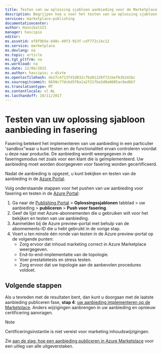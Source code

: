```yaml
---
title: Testen van uw oplossing sjabloon aanbieding voor de Marketplace | Microsoft Docs
description: Begrijpen hoe u voor het testen van uw oplossing sjabloon aanbieding voor Azure Marketplace.
services: marketplace-publishing
documentationcenter: 
author: HannibalSII
manager: hascipio
editor: 
ms.assetid: ef8f9b5e-b98c-49f3-913f-cdf772c14c12
ms.service: marketplace
ms.devlang: na
ms.topic: article
ms.tgt_pltfrm: na
ms.workload: na
ms.date: 12/04/2015
ms.author: hascipio; v-divte
ms.openlocfilehash: da1fc4713fd1d832c7ba91226f72cbef63b241bc
ms.sourcegitcommit: 6699c77dcbd5f8a1a2f21fba3d0a0005ac9ed6b7
ms.translationtype: MT
ms.contentlocale: nl-NL
ms.lasthandoff: 10/11/2017
---
```

# <a name="test-your-solution-template-offer-in-staging"></a>Testen van uw oplossing sjabloon aanbieding in fasering
Fasering betekent het implementeren van uw aanbieding in een particulier 'sandbox"waar u kunt testen en de functionaliteit ervan controleren voordat u deze naar productie. De aanbieding wordt weergegeven in de faseringsmodus net zoals voor een klant die is geïmplementeerd. Uw aanbieding moet worden doorgegeven voor fasering worden gecertificeerd.

Nadat de aanbieding is opgezet, u kunt bekijken en testen van de aanbieding in de [Azure Portal](https://portal.azure.com/).

Volg onderstaande stappen voor het pushen van uw aanbieding voor fasering en testen in de [Azure Portal](https://portal.azure.com/):

1. Ga naar de [Publishing Portal](https://publish.windowsazure.com) > **Oplossingssjablonen** tabblad > uw aanbieding > **publiceren** > **Push voor fasering**.
2. Geef de lijst met Azure-abonnementen die u gebruiken wilt voor het bekijken en testen van uw aanbieding.
3. Aanmelden bij de Azure preview-portal met behulp van de abonnements-ID die u hebt gebruikt in de vorige stap.
4. Voert u ten minste één ronde van testen in de Azure preview-portal op de volgende punten:
   * Zorg ervoor dat inhoud marketing correct in Azure Marketplace weergegeven.
   * End-to-end-implementatie van de topologie.
   * Voer prestatietests en stress testen.
   * Zorg ervoor dat uw topologie aan de aanbevolen procedures voldoet.

## <a name="next-steps"></a>Volgende stappen
Als u tevreden met de resultaten bent, dan kunt u doorgaan met de laatste aanbieding publiceren fase, **stap 4**: [uw aanbieding implementeren op de Marketplace](marketplace-publishing-push-to-production.md). Anders wijzigingen aanbrengen in uw aanbieding en opnieuw certificering aanvragen.

> [!NOTE]
> Certificeringsinstantie is niet vereist voor marketing inhoudswijzigingen.
> 
> 

Zie [aan de slag: hoe een aanbieding publiceren in Azure Marketplace](marketplace-publishing-getting-started.md) voor een uitleg van alle uitgeverstaken.

